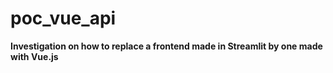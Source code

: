 # poc_vue_api


**Investigation  on how to replace a frontend made in Streamlit by one made with Vue.js**








